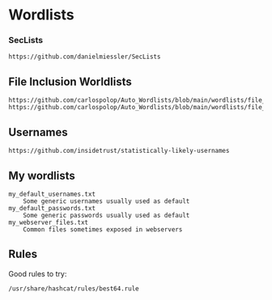 # Wordlists

### SecLists

	https://github.com/danielmiessler/SecLists

## File Inclusion Worldlists

	https://github.com/carlospolop/Auto_Wordlists/blob/main/wordlists/file_inclusion_linux.txt
	https://github.com/carlospolop/Auto_Wordlists/blob/main/wordlists/file_inclusion_windows.txt

## Usernames

	https://github.com/insidetrust/statistically-likely-usernames

## My wordlists

	my_default_usernames.txt
		Some generic usernames usually used as default
	my_default_passwords.txt
		Some generic passwords usually used as default
	my_webserver_files.txt
		Common files sometimes exposed in webservers


## Rules

Good rules to try:

	/usr/share/hashcat/rules/best64.rule